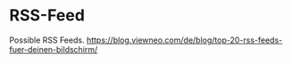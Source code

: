# RSS-Feed

Possible RSS Feeds.
https://blog.viewneo.com/de/blog/top-20-rss-feeds-fuer-deinen-bildschirm/
